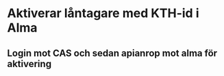 # Aktiverar låntagare med KTH-id i Alma

## Login mot CAS och sedan apianrop mot alma för aktivering